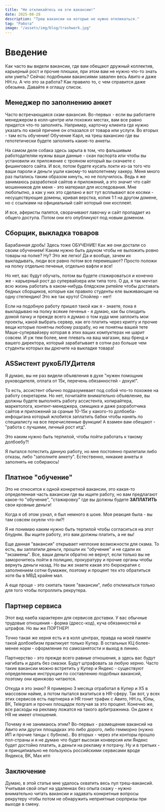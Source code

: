 ```yaml
---
title: "Не откликайтесь на эти вакансии!"
date: 2025-08-28
description: "Треш вакансии на которые не нужно откликаться."
tag: "Работа"
image: "/assets/img/blog/trashwork.jpg"
---
```


# Введение

Как часто вы видели вакансии, где вам обещают дружный коллектив, карьерный рост и прочие плюшки, при этом вам не нужно что-то знать или уметь? Сейчас подобными вакансиями завален весь Авито и даже HH.ru. А что это за работа? Как правило то, с чем справится даже обезьяна. Давайте я оглашу список.

## Менеджер по заполнению анкет

Часто встречающаяся скам-вакансия. Во-первых - если вы работаете менеджером в колл-центре или похожих местах, вам все равно придется что-то заполнять. Например, карточку клиента где нужно указать по какой причине он отказался от товара или услуги. Во вторых - там есть обучение! Обучение Карл, на треш вакансию где вы гепотетически будете заполнять какие-то анкеты.

На самом деле собака здесь зарыта в том, что фальшивым работодателям нужны ваши данные - скан паспорта или чтобы вы установили их приложение с трояном который вы скачаете с фишингового сайта. И все, потом будете кусать локти из-за того что ваши пароли и деньги ушли какому-то малолетнему хакеру. Меня много раз пытались таким образом кинуть, но не получилось. Ведь я же занимаюсь разработкой сайтов и приложений, а это значит что сайт мошенников для меня - это материал для исследования. Мне любопытно, а как у них это сделано и вот тут всплывают все косяки - несуществующие домены, кривая верстка, копия 1:1 на другом домене, но с ссылками на официальный сайт который они косплеят.

И все, аферисты палятся, сворачивают лавочку и сайт пропадает из общего доступа. Потом они его опубликуют под новым доменом.

## Сборщик, выкладка товаров

Барабанная дробь! Здесь тоже ОБУЧЕНИЕ! Как же они достали со своим обучением! Каким нужно быть дауном чтобы не выложить ровно товары на полке? Ну? Это же легко! Да и вообще, зачем их выкладывать, люди все равно потом все перемешают? Просто положи на полку отдельно печенья, отдельно вафли и все!

Но нет, вас будут обучать, потом вы будете стажироваться и конечно же - карьерный рост до супервайзера или типа того. О да, я так мечтал всю жизнь работать в каком-нибудь блядском ритейле чтобы доставать бедных сборщиков, которые как правило студенты еле выживающие на одну степендию! Это же так круто! Спойлер - нет!

Если на подобную работу пришел такой как я - знаете, пока я выкладываю на полку всякие печенья - я думаю, как бы спиздить домой пачку и прежде всего я думаю о том куда мне заплоить мои проекты, какой выбрать сервер, как его платить через крипту и прочие вещи которые понятны любому разрабу, но не понятны вашей тете Маше-супервайзеру которая в этих ваших компуктерах не шарит совсем. И уж тем более, мне плевать на ваш магазин, ваш бренд и вашего директора, который зарабатывает в сотни раз больше чем студенты которых вы дрючите на выкладке товара!

## ASSистент рукоБЛУДителя

Я думаю, вы не раз видели объявления в духе "нужен помощник руководителя, оплата от 15к, перечень обязанностей - дохуя!".

То есть, ассистент обычно подразумевает под собой что-то похожее на работу секретарем. Но нет, почитайте внимательно объявление, вы должны будете выполнять работу ассистента, копирайтера, маркетолога, контент-менеджера, сммщика и даже разработчика сайтов и приложений за сраные 10-15к у какого-то долбоеба-инфоцыгана который жлобится заплатить бабки чтобы нанять по специалисту на все перечисленные функции! А взамен вам обещают - "работа с лучшими, личный рост итд".

Это каким нужно быть терпилой, чтобы пойти работать к такому долбоебу?!

Я пытался потестить данную работу, но мне постоянно прилетали либо отказы, либо "заполните анкету". Естественно, никакие анкеты я заполнять не собираюсь!

## Платное "обучение"

Это не относится к одной конкретной вакансии, это какая-то определенная часть вакансии где вы ищите работу, но вам предлагают какое-то "обучение", "стажировку" где вы должны будете **ЗАПЛАТИТЬ** свои кровные деньги!

Когда я об этом узнал, я был немного в шоке. Моя реакция была - вы там совсем охуели что-ли?!

Я не понимаю каким нужно быть терпилой чтобы согласиться на этот блудняк. Вы ищите работу, это вам должны платить, а не вы!

Еще данная "вакансия" открывает неплохие возможности для скама. То есть, вы заплатили деньги, прошли их "обучение" и не сдали их "экзамены". Все, ваши деньги обратно не вернут, если только вы не заморочитесь пойти в полицию, прокуратуру и прочие органы чтобы вернуть деньги назад. Но вы же знаете какая это бюрократия с заполнением сотни бумажек, поэтому и процент тех кто обратиться хотя бы в МВД крайне мал.

А еще проще - это скипать такие "вакансии", либо откликаться только для того чтобы потроллить рекрутера.

## Партнер сервиса

Этот вид наеба характерен для сервисов доставки. У вас обычные трудовые отношения - форма (дресс-код), куча обязанностей и штрафов. Но вы же ПОРТНЕР!

Точно такая же херня есть и в колл центрах, правда на моей памяти такой долбоебизм практикует только Купер. В остальных КЦ более-менее норм - оформление по самозанятости и выход в линию.

Партнерство - это прежде всего равные отношения, а здесь вас будут нагибать и драть без смазки. Будут штрафовать за любую херню. Часто такие вакансии можно встретить у Купер и Яндекс - существуют определенные инструкции по составлению подобных вакансий, поэтому они кринжово читаются.

Откуда я это знаю? Я примерно 3 месяца отработал в Купер и X5 в массовом найме, а потом пытался вкатиться в HR-сферу. Так вот, у всех этих сервисов есть партнерка и HR гонит трафик с Авито, HH.ru, Юлы, ВК, Telegram и прочих площадок получая за это процент. Конечно же, все расходы на рекламу ложатся на такого арбитражника. Он даже к HR не имеет отношения.

Почему я не занимаюсь этим? Во-первых - размещение вакансий на Авито или других площадках это либо дорого, либо гемморно (нужно ИП и прочие танцы с бубном).. Во вторых - через эти конторы прошло пол-страны и я не думаю что будет высокая конверсия или Яндекс будет достойно платить, а деньги на рекламу я потрачу. Ну и в третьих - я принципиально не пользуюсь российскими сервисами вроде Яндекса, ВК, Max итп

## Заключение

Думаю, в этой статье мне удалось охватить весь пул треш-вакансий. Учитывая свой опыт на удаленках без опыта скажу - нужно внимательно читать вакансии и задавать конкретные вопросы рекрутеру чтобы потом не обнаружить неприятные сюрпризы при выходе в смену.